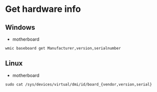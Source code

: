 # Get hardware info

## Windows

- motherboard

```
wmic baseboard get Manufacturer,version,serialnumber
```

## Linux

- motherboard

```
sudo cat /sys/devices/virtual/dmi/id/board_{vendor,version,serial}
```
